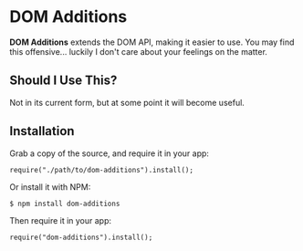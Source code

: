 DOM Additions
================================================================================

**DOM Additions** extends the DOM API, making it easier to use. You may find this offensive... luckily I don't care about your feelings on the matter.

Should I Use This?
--------------------------------------------------------------------------------

Not in its current form, but at some point it will become useful.

Installation
--------------------------------------------------------------------------------

Grab a copy of the source, and require it in your app:

    require("./path/to/dom-additions").install();

Or install it with NPM:

    $ npm install dom-additions

Then require it in your app: 

    require("dom-additions").install();
